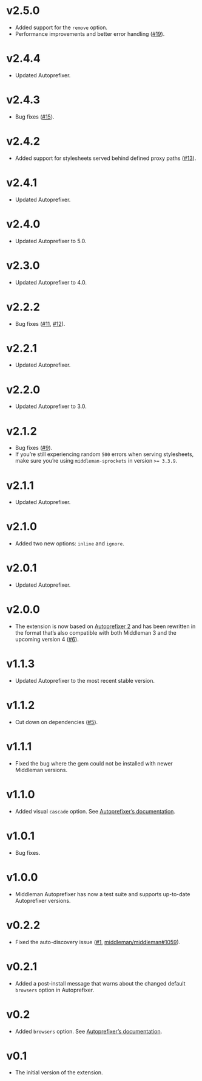 # v2.5.0

* Added support for the `remove` option.
* Performance improvements and better error handling ([#19](https://github.com/middleman/middleman-autoprefixer/issues/19)).

# v2.4.4

* Updated Autoprefixer.

# v2.4.3

* Bug fixes ([#15](https://github.com/middleman/middleman-autoprefixer/issues/15)).

# v2.4.2

* Added support for stylesheets served behind defined proxy paths ([#13](https://github.com/middleman/middleman-autoprefixer/issues/13)).

# v2.4.1

* Updated Autoprefixer.

# v2.4.0

* Updated Autoprefixer to 5.0.

# v2.3.0

* Updated Autoprefixer to 4.0.

# v2.2.2

* Bug fixes ([#11](https://github.com/middleman/middleman-autoprefixer/issues/11), [#12](https://github.com/middleman/middleman-autoprefixer/issues/12)).

# v2.2.1

* Updated Autoprefixer.

# v2.2.0

* Updated Autoprefixer to 3.0.

# v2.1.2

* Bug fixes ([#9](https://github.com/middleman/middleman-autoprefixer/issues/9)).
* If you’re still experiencing random `500` errors when serving stylesheets, make sure you’re using `middleman-sprockets` in version `>= 3.3.9`.

# v2.1.1

* Updated Autoprefixer.

# v2.1.0

* Added two new options: `inline` and `ignore`.

# v2.0.1

* Updated Autoprefixer.

# v2.0.0

* The extension is now based on [Autoprefixer 2](https://github.com/ai/autoprefixer/releases/tag/2.0.0) and has been rewritten in the format that’s also compatible with both Middleman 3 and the upcoming version 4 ([#6](https://github.com/middleman/middleman-autoprefixer/issues/6)).

# v1.1.3

* Updated Autoprefixer to the most recent stable version.

# v1.1.2

* Cut down on dependencies ([#5](https://github.com/middleman/middleman-autoprefixer/issues/5)).

# v1.1.1

* Fixed the bug where the gem could not be installed with newer Middleman versions.

# v1.1.0

* Added visual `cascade` option. See [Autoprefixer’s documentation](https://github.com/ai/autoprefixer#visual-cascade).

# v1.0.1

* Bug fixes.

# v1.0.0

* Middleman Autoprefixer has now a test suite and supports up-to-date Autoprefixer versions.

# v0.2.2

* Fixed the auto-discovery issue ([#1](https://github.com/middleman/middleman-autoprefixer/issues/1), [middleman/middleman#1059](https://github.com/middleman/middleman/issues/1059)).

# v0.2.1

* Added a post-install message that warns about the changed default `browsers` option in Autoprefixer.

# v0.2

* Added `browsers` option. See [Autoprefixer’s documentation](https://github.com/ai/autoprefixer#browsers).

# v0.1

* The initial version of the extension.
